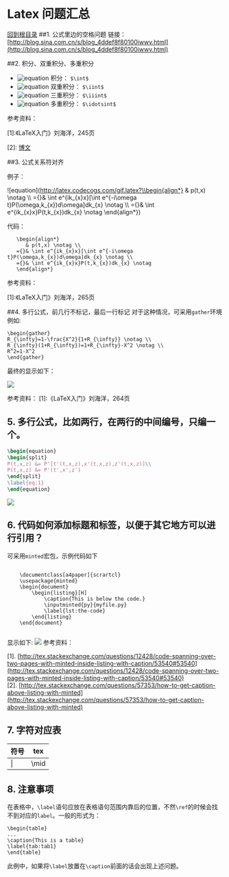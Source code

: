 Latex 问题汇总
=====
[回到根目录](./README.md)
##1. 公式里边的空格问题
链接：[http://blog.sina.com.cn/s/blog_4ddef8f80100iwwv.html](http://blog.sina.com.cn/s/blog_4ddef8f80100iwwv.html)

##2. 积分、双重积分、多重积分
- ![equation](http://latex.codecogs.com/gif.latex?\\int)  积分： `$\int$`
- ![equation](http://latex.codecogs.com/gif.latex?\\iint)  双重积分： `$\iint$`
- ![equation](http://latex.codecogs.com/gif.latex?\\iiint)  三重积分： `$\iiint$`
- ![equation](http://latex.codecogs.com/gif.latex?\\idotsint)  多重积分： `$\idotsint$`

参考资料：

\[1\]:《LaTeX入门》刘海洋，245页

\[2\]:  [博文](http://trumanliu.com/github-markdown-math-formulas/)

##3. 公式关系符对齐

例子：

![equation](http://latex.codecogs.com/gif.latex?\\begin{align*}
   & p(t,x) \\notag \\\\
={}& \\int e^{ik_{x}x}[\\int e^{-i\\omega t}P(\\omega,k_{x})d\\omega]dk_{x} \\notag \\\\
={}& \\int e^{ik_{x}x}P(t,k_{x})dk_{x} \\notag
\\end{align*})

代码：
```
   \begin{align*}
      & p(t,x) \notag \\
   ={}& \int e^{ik_{x}x}[\int e^{-i\omega t}P(\omega,k_{x})d\omega]dk_{x} \notag \\
   ={}& \int e^{ik_{x}x}P(t,k_{x})dk_{x} \notag
   \end{align*}
```
参考资料：

\[1\]:《LaTeX入门》刘海洋，265页

##4. 多行公式，前几行不标记，最后一行标记
对于这种情况，可采用`gather`环境
例如:

	\begin{gather}
	R_{\infty}=1-\frac{X^2}{1+R_{\infty}} \notag \\
	R_{\infty}(1+R_{\infty})=1+R_{\infty}-X^2 \notag \\
	R^2=1-X^2
	\end{gather}
最终的显示如下：

![](http://i.imgur.com/N7Exn4B.png)

参考资料：
\[1\]:《LaTeX入门》刘海洋，264页

## 5. 多行公式，比如两行，在两行的中间编号，只编一个。
```latex
\begin{equation}
\begin{split}
P(t,x,z) &= P'[t'(t,x,z),x'(t,x,z),z'(t,x,z)]\\
P(t,x,z) &= P'(t',x',z')
\end{split}
\label{eq:1}
\end{equation}
```
![](http://i.imgur.com/NDQ4lu.png)

## 6. 代码如何添加标题和标签，以便于其它地方可以进行引用？
可采用`minted`宏包，示例代码如下

```

	\documentclass[a4paper]{scrartcl}
	\usepackage{minted}
	\begin{document}
    	\begin{listing}[H]
        	\caption{This is below the code.}
        	\inputminted{py}{myfile.py}
        	\label{lst:the-code}
    	\end{listing}
	\end{document}


```

显示如下:
![](http://i.imgur.com/ad5eyYJ.png)
参考资料：

\[1\]. [http://tex.stackexchange.com/questions/12428/code-spanning-over-two-pages-with-minted-inside-listing-with-caption/53540#53540](http://tex.stackexchange.com/questions/12428/code-spanning-over-two-pages-with-minted-inside-listing-with-caption/53540#53540)<br>
\[2\]. [http://tex.stackexchange.com/questions/57353/how-to-get-caption-above-listing-with-minted](http://tex.stackexchange.com/questions/57353/how-to-get-caption-above-listing-with-minted)

## 7. 字符对应表

| 符号       | tex           |
| ------------- |:-------------:|
| &#124;    | \mid |







## 8. 注意事项
在表格中，`\label`语句应放在表格语句范围内靠后的位置，不然`\ref`的时候会找不到对应的`label`。一般的形式为：

	\begin{table}
	...
	\caption{This is a table}
	\label{tab:tab1}
	\end{table}

此例中，如果将`\label`放置在`\caption`前面的话会出现上述问题。
